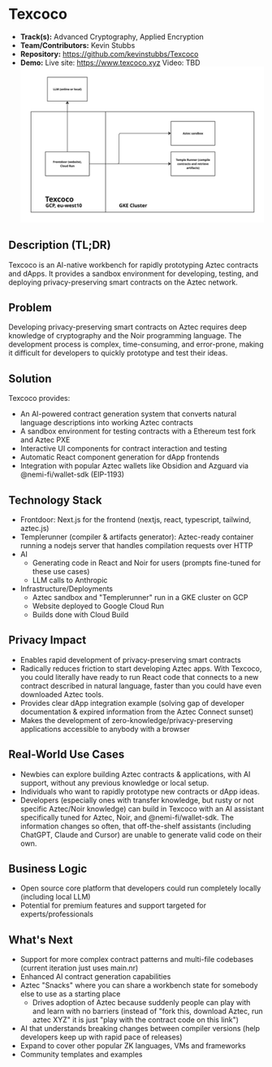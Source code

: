 # Texcoco

- **Track(s):** Advanced Cryptography, Applied Encryption
- **Team/Contributors:** Kevin Stubbs
- **Repository:** https://github.com/kevinstubbs/Texcoco
- **Demo:**
Live site: https://www.texcoco.xyz
Video: TBD
![Architecture Diagram](presentation/architecture.jpg)

## Description (TL;DR)
Texcoco is an AI-native workbench for rapidly prototyping Aztec contracts and dApps. It provides a sandbox environment for developing, testing, and deploying privacy-preserving smart contracts on the Aztec network.

## Problem
Developing privacy-preserving smart contracts on Aztec requires deep knowledge of cryptography and the Noir programming language. The development process is complex, time-consuming, and error-prone, making it difficult for developers to quickly prototype and test their ideas.

## Solution
Texcoco provides:
- An AI-powered contract generation system that converts natural language descriptions into working Aztec contracts
- A sandbox environment for testing contracts with a Ethereum test fork and Aztec PXE
- Interactive UI components for contract interaction and testing
- Automatic React component generation for dApp frontends
- Integration with popular Aztec wallets like Obsidion and Azguard via @nemi-fi/wallet-sdk (EIP-1193)

## Technology Stack
- Frontdoor: Next.js for the frontend (nextjs, react, typescript, tailwind, aztec.js)
- Templerunner (compiler & artifacts generator): Aztec-ready container running a nodejs server that handles compilation requests over HTTP
- AI
    - Generating code in React and Noir for users (prompts fine-tuned for these use cases)
    - LLM calls to Anthropic
- Infrastructure/Deployments
    - Aztec sandbox and "Templerunner" run in a GKE cluster on GCP
    - Website deployed to Google Cloud Run
    - Builds done with Cloud Build

## Privacy Impact
- Enables rapid development of privacy-preserving smart contracts
- Radically reduces friction to start developing Aztec apps. With Texcoco, you could literally have ready to run React code that connects to a new contract described in natural language, faster than you could have even downloaded Aztec tools.
- Provides clear dApp integration example (solving gap of developer documentation & expired information from the Aztec Connect sunset)
- Makes the development of zero-knowledge/privacy-preserving applications accessible to anybody with a browser

## Real-World Use Cases
- Newbies can explore building Aztec contracts & applications, with AI support, without any previous knowledge or local setup.
- Individuals who want to rapidly prototype new contracts or dApp ideas.
- Developers (especially ones with transfer knowledge, but rusty or not specific Aztec/Noir knowledge) can build in Texcoco with an AI assistant specifically tuned for Aztec, Noir, and @nemi-fi/wallet-sdk. The information changes so  often, that off-the-shelf assistants (including ChatGPT, Claude and Cursor) are unable to generate valid code on their own.

## Business Logic
- Open source core platform that developers could run completely locally (including local LLM)
- Potential for premium features and support targeted for experts/professionals


## What's Next
- Support for more complex contract patterns and multi-file codebases (current iteration just uses main.nr)
- Enhanced AI contract generation capabilities
- Aztec "Snacks" where you can share a workbench state for somebody else to use as a starting place
    - Drives adoption of Aztec because suddenly people can play with and learn with no barriers (instead of "fork this, download Aztec, run aztec XYZ" it is just "play with the contract code on this link")
- AI that understands breaking changes between compiler versions (help developers keep up with rapid pace of releases)
- Expand to cover other popular ZK languages, VMs and frameworks
- Community templates and examples
